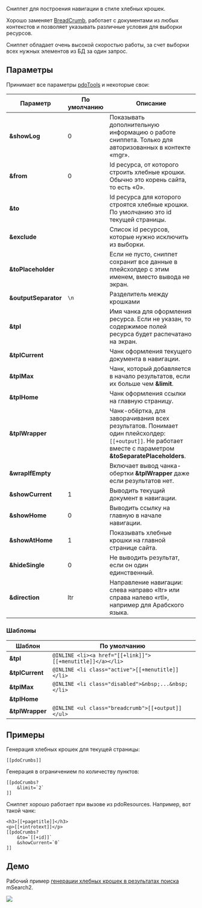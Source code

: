 Сниппет для построения навигации в стиле хлебных крошек.

Хорошо заменяет [BreadCrumb][1], работает с документами из любых контекстов и позволяет указывать различные условия для выборки ресурсов.

Сниппет обладает очень высокой скоростью работы, за счет выборки всех нужных элементов из БД за один запрос.

## Параметры
Принимает все параметры [pdoTools][2] и некоторые свои:

Параметр			| По умолчанию			| Описание
--------------------|-----------------------|--------------------------------------------------------------------------------------------
**&showLog**		| 0						| Показывать дополнительную информацию о работе сниппета. Только для авторизованных в контекте «mgr».
**&from**			| 0						| Id ресурса, от которого строить хлебные крошки. Обычно это корень сайта, то есть «0».
**&to**				|  						| Id ресурса для которого строятся хлебные крошки. По умолчанию это id текущей страницы.
**&exclude**		|  						| Список id ресурсов, которые нужно исключить из выборки.
**&toPlaceholder**	|  						| Если не пусто, сниппет сохранит все данные в плейсхолдер с этим именем, вместо вывода не экран.
**&outputSeparator**| `\n`					| Разделитель между крошками
**&tpl**			|  						| Имя чанка для оформления ресурса. Если не указан, то содержимое полей ресурса будет распечатано на экран.
**&tplCurrent**		|  						| Чанк оформления текущего документа в навигации.
**&tplMax**			|  						| Чанк, который добавляется в начало результатов, если их больше чем **&limit**.
**&tplHome**		|  						| Чанк оформления ссылки на главную страницу.
**&tplWrapper**		|  						| Чанк-обёртка, для заворачивания всех результатов. Понимает один плейсхолдер: `[[+output]]`. Не работает вместе с параметром **&toSeparatePlaceholders**.
**&wrapIfEmpty**	|  						| Включает вывод чанка-обертки **&tplWrapper** даже если результатов нет.
**&showCurrent**	| 1						| Выводить текущий документ в навигации.
**&showHome**		| 0						| Выводить ссылку на главную в начале навигации.
**&showAtHome**		| 1						| Показывать хлебные крошки на главной странице сайта.
**&hideSingle**		| 0						| Не выводить результат, если он один единственный.
**&direction**		| ltr					| Направление навигации: слева направо «ltr» или справа налево «rtl», например для Арабского языка.

### Шаблоны

Шаблон			| По умолчанию
----------------|--------------------------------------------------
**&tpl**		| `@INLINE <li><a href="[[+link]]">[[+menutitle]]</a></li>`
**&tplCurrent**	| `@INLINE <li class="active">[[+menutitle]]</li>`
**&tplMax**		| `@INLINE <li class="disabled">&nbsp;...&nbsp;</li>`
**&tplHome**	| ` `
**&tplWrapper**	| `@INLINE <ul class="breadcrumb">[[+output]]</ul>`

## Примеры
Генерация хлебных крошек для текущей страницы:
```
[[pdoCrumbs]]
```

Генерация в ограничением по количеству пунктов:
```
[[pdoCrumbs?
	&limit=`2`
]]
```

Сниппет хорошо работает при вызове из pdoResources. Например, вот такой чанк:
```
<h3>[[+pagetitle]]</h3>
<p>[[+introtext]]</p>
[[pdoCrumbs?
	&to=`[[+id]]`
	&showCurrent=`0`
]]
```

## Демо
Рабочий пример [генерации хлебных крошек в результатах поиска][3] mSearch2.

[![](https://file.modx.pro/files/a/f/4/af4033fffb71ad040e3ff2f6c01d9bf5s.jpg)](https://file.modx.pro/files/a/f/4/af4033fffb71ad040e3ff2f6c01d9bf5.png)


[1]: http://rtfm.modx.com/extras/revo/breadcrumb
[2]: /ru/01_Компоненты/01_pdoTools/04_Общие_параметры.md
[3]: https://modx.pro/search?query=pdotools